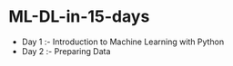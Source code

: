 # ML-DL-in-15-days
- Day 1 :- Introduction to Machine Learning with Python
- Day 2 :- Preparing Data
